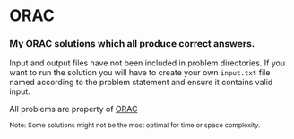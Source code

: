 # ORAC
### My ORAC solutions which all produce correct answers.  
Input and output files have not been included in problem directories. If you want to run the solution you will have to create your own `input.txt` file named according to the problem statement and ensure it contains valid input.  

All problems are property of [ORAC](https://orac2.info/hub/)  

<sub>
Note: Some solutions might not be the most optimal for time or space complexity.
</sub>
